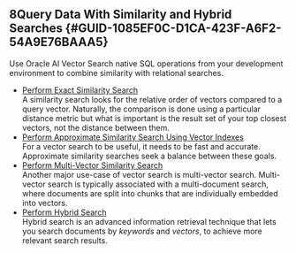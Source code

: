 ## 8Query Data With Similarity and Hybrid Searches {#GUID-1085EF0C-D1CA-423F-A6F2-54A9E76BAAA5}

Use Oracle AI Vector Search native SQL operations from your development environment to combine similarity with relational searches.

  * [Perform Exact Similarity Search](perform-exact-similarity-search.md)  
A similarity search looks for the relative order of vectors compared to a query vector. Naturally, the comparison is done using a particular distance metric but what is important is the result set of your top closest vectors, not the distance between them. 
  * [Perform Approximate Similarity Search Using Vector Indexes](perform-approximate-similarity-search-using-vector-indexes.md)  
For a vector search to be useful, it needs to be fast and accurate. Approximate similarity searches seek a balance between these goals. 
  * [Perform Multi-Vector Similarity Search](perform-multi-vector-similarity-search.md)  
Another major use-case of vector search is multi-vector search. Multi-vector search is typically associated with a multi-document search, where documents are split into chunks that are individually embedded into vectors. 
  * [Perform Hybrid Search](perform-hybrid-search.md)  
Hybrid search is an advanced information retrieval technique that lets you search documents by *keywords* and *vectors*, to achieve more relevant search results. 


